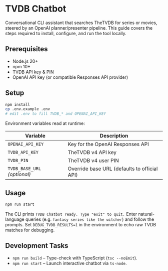 # TVDB Chatbot

Conversational CLI assistant that searches TheTVDB for series or movies, steered by an OpenAI planner/presenter pipeline. This guide covers the steps required to install, configure, and run the tool locally.

## Prerequisites

- Node.js 20+
- npm 10+
- TVDB API key & PIN
- OpenAI API key (or compatible Responses API provider)

## Setup

```bash
npm install
cp .env.example .env
# edit .env to fill TVDB_* and OPENAI_API_KEY
```

Environment variables read at runtime:

| Variable | Description |
| --- | --- |
| `OPENAI_API_KEY` | Key for the OpenAI Responses API |
| `TVDB_API_KEY` | TheTVDB v4 API key |
| `TVDB_PIN` | TheTVDB v4 user PIN |
| `TVDB_BASE_URL` *(optional)* | Override base URL (defaults to official API) |

## Usage

```bash
npm run start
```

The CLI prints `TVDB Chatbot ready. Type "exit" to quit.` Enter natural-language queries (e.g. `fantasy series like the witcher`) and follow the prompts. Set `DEBUG_TVDB_RESULTS=1` in the environment to echo raw TVDB matches for debugging.

## Development Tasks

- `npm run build` – Type-check with TypeScript (`tsc --noEmit`).
- `npm run start` – Launch interactive chatbot via `ts-node`.
